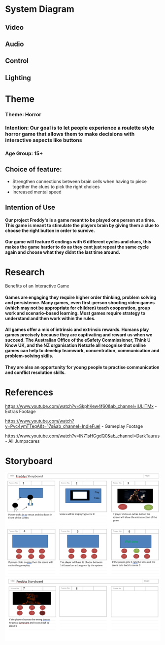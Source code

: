 # System Diagram

## Video

## Audio

## Control

## Lighting


# Theme

### Theme: Horror

### Intention: Our goal is to let people experience a roulette style horror game that allows them to make decisions with interactive aspects like buttons 

### Age Group: 15+

## Choice of feature:
* Strengthen connections between brain cells when having to piece together the clues to pick the right choices
* Increased mental speed


## Intention of Use
#### Our project Freddy's is a game meant to be played one person at a time. This game is meant to stimulate the players brain by giving them a clue to choose the right button in order to survive.
#### Our game will feature 6 endings with 6 different cycles and clues, this makes the game harder to do as they cant just repeat the same cycle again and choose what they didnt the last time around.

# Research
Benefits of an Interactive Game

#### Games are engaging they require higher order thinking, problem solving and persistence. Many games, even first-person shooting video games (which may not be appropriate for children) teach cooperation, group work and scenario-based learning. Most games require strategy to understand and then work within the rules. 
#### All games offer a mix of intrinsic and extrinsic rewards. Humans play games precisely because they are captivating and reward us when we succeed. The Australian Office of the eSafety Commissioner, Think U Know UK, and the NZ organisation Netsafe all recognise that online games can help to develop teamwork, concentration, communication and problem-solving skills. 
#### They are also an opportunity for young people to practise communication and conflict resolution skills.

# References
https://www.youtube.com/watch?v=SkphKew4f60&ab_channel=IULITMx - Extras Footage

https://www.youtube.com/watch?v=Pvc4ymTTeqA&t=17s&ab_channel=IndieFuel - Gameplay Footage

https://www.youtube.com/watch?v=lN71sHGgdQ0&ab_channel=DarkTaurus - All Jumpscares
# Storyboard

![Alt text](Images/S1.PNG)
![Alt text](Images/S2.PNG)